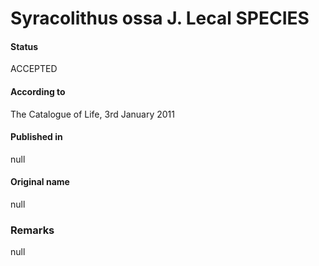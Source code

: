 Syracolithus ossa J. Lecal SPECIES
=======

#### Status
ACCEPTED

#### According to
The Catalogue of Life, 3rd January 2011

#### Published in
null

#### Original name
null

### Remarks
null